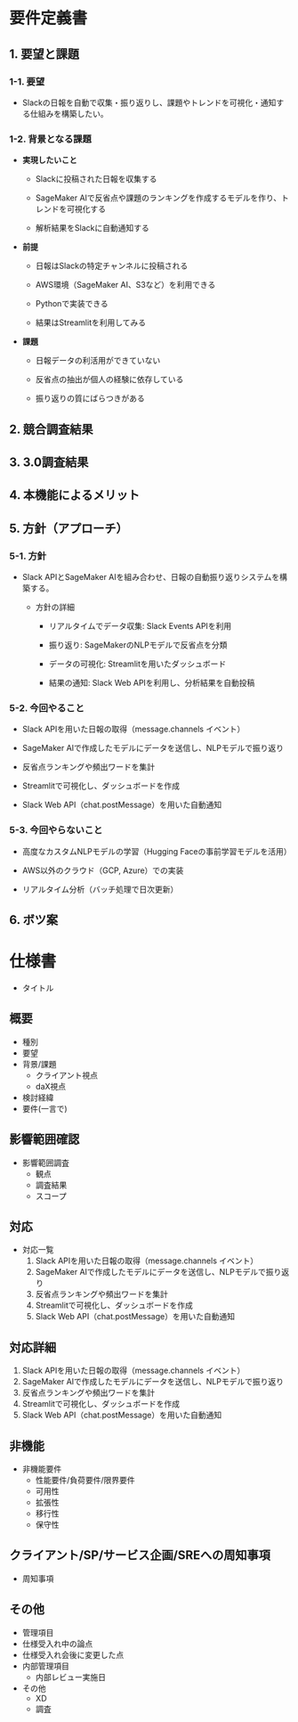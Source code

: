 # 要件定義書
## 1. 要望と課題

### 1-1. 要望

- Slackの日報を自動で収集・振り返りし、課題やトレンドを可視化・通知する仕組みを構築したい。

### 1-2. 背景となる課題

- **実現したいこと**

  - Slackに投稿された日報を収集する

  - SageMaker AIで反省点や課題のランキングを作成するモデルを作り、トレンドを可視化する

  - 解析結果をSlackに自動通知する

- **前提**

  - 日報はSlackの特定チャンネルに投稿される

  - AWS環境（SageMaker AI、S3など）を利用できる

  - Pythonで実装できる

  - 結果はStreamlitを利用してみる

- **課題**

  - 日報データの利活用ができていない

  - 反省点の抽出が個人の経験に依存している

  - 振り返りの質にばらつきがある

## 2. 競合調査結果
## 3. 3.0調査結果
## 4. 本機能によるメリット

## 5. 方針（アプローチ）

### 5-1. 方針

- Slack APIとSageMaker AIを組み合わせ、日報の自動振り返りシステムを構築する。

  - 方針の詳細

    - リアルタイムでデータ収集: Slack Events APIを利用

    - 振り返り: SageMakerのNLPモデルで反省点を分類

    - データの可視化: Streamlitを用いたダッシュボード

    - 結果の通知: Slack Web APIを利用し、分析結果を自動投稿

### 5-2. 今回やること

- Slack APIを用いた日報の取得（message.channels イベント）

- SageMaker AIで作成したモデルにデータを送信し、NLPモデルで振り返り

- 反省点ランキングや頻出ワードを集計

-  Streamlitで可視化し、ダッシュボードを作成

- Slack Web API（chat.postMessage）を用いた自動通知

### 5-3. 今回やらないこと

- 高度なカスタムNLPモデルの学習（Hugging Faceの事前学習モデルを活用）

- AWS以外のクラウド（GCP, Azure）での実装

- リアルタイム分析（バッチ処理で日次更新）

## 6. ボツ案


# 仕様書
- タイトル

## 概要
- 種別
- 要望
- 背景/課題
  - クライアント視点
  - daX視点
- 検討経緯
- 要件(一言で)

## 影響範囲確認
- 影響範囲調査
  - 観点
  - 調査結果
  - スコープ

## 対応
- 対応一覧
  1. Slack APIを用いた日報の取得（message.channels イベント）
  2. SageMaker AIで作成したモデルにデータを送信し、NLPモデルで振り返り
  3. 反省点ランキングや頻出ワードを集計
  4. Streamlitで可視化し、ダッシュボードを作成
  5. Slack Web API（chat.postMessage）を用いた自動通知

## 対応詳細
1. Slack APIを用いた日報の取得（message.channels イベント）
2. SageMaker AIで作成したモデルにデータを送信し、NLPモデルで振り返り
3. 反省点ランキングや頻出ワードを集計
4. Streamlitで可視化し、ダッシュボードを作成
5. Slack Web API（chat.postMessage）を用いた自動通知

## 非機能
- 非機能要件
  - 性能要件/負荷要件/限界要件
  - 可用性
  - 拡張性
  - 移行性
  - 保守性

## クライアント/SP/サービス企画/SREへの周知事項
- 周知事項

## その他
- 管理項目
 - 仕様受入れ中の論点
 - 仕様受入れ会後に変更した点
- 内部管理項目
  - 内部レビュー実施日
- その他
  - XD
  - 調査
